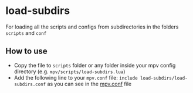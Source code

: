 # load-subdirs
For loading all the scripts and configs from subdirectories in the folders `scripts` and `conf`

## How to use
- Copy the file to `scripts` folder or any folder inside your mpv config directory (e.g. `mpv/scripts/load-subdirs.lua`)
- Add the following line to your `mpv.conf` file: `include load-subdirs/load-subdirs.conf` as you can see in the [mpv.conf](../mpv.conf) file
